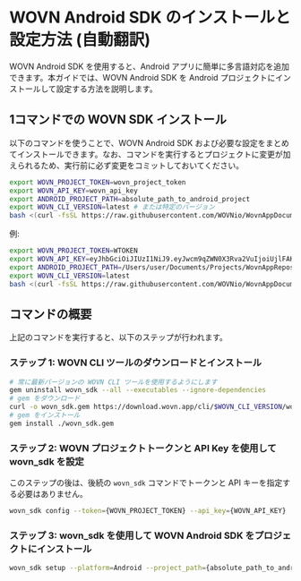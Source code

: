 # WOVN Android SDK のインストールと設定方法 (自動翻訳)

WOVN Android SDK を使用すると、Android アプリに簡単に多言語対応を追加できます。本ガイドでは、WOVN Android SDK を Android プロジェクトにインストールして設定する方法を説明します。

## 1コマンドでの WOVN SDK インストール

以下のコマンドを使うことで、WOVN Android SDK および必要な設定をまとめてインストールできます。なお、コマンドを実行するとプロジェクトに変更が加えられるため、実行前に必ず変更をコミットしておいてください。

```bash
export WOVN_PROJECT_TOKEN=wovn_project_token
export WOVN_API_KEY=wovn_api_key
export ANDROID_PROJECT_PATH=absolute_path_to_android_project
export WOVN_CLI_VERSION=latest # または特定のバージョン
bash <(curl -fsSL https://raw.githubusercontent.com/WOVNio/WovnAppDocumentation/main/docs/English/Android/scripts/android_install_script.sh)
```

例:

```bash
export WOVN_PROJECT_TOKEN=WTOKEN
export WOVN_API_KEY=eyJhbGciOiJIUzI1NiJ9.eyJwcm9qZWN0X3Rva2VuIjoiUjlFAKEvIiwidG9rZW5fdXVpZCI6IFAKETY3NTA1LWNjOWEtNDJiMS05N2YzLFAKEDA5YWIyYzJlZiJ9.BmeOFN78Qj-FAKETS16BVOFAKEwbqZgHZvYVxDjYriE
export ANDROID_PROJECT_PATH=/Users/user/Documents/Projects/WovnAppRepos/Android/examples/wovn-android-demoapp
export WOVN_CLI_VERSION=latest
bash <(curl -fsSL https://raw.githubusercontent.com/WOVNio/WovnAppDocumentation/main/docs/English/Android/scripts/android_install_script.sh)
```

## コマンドの概要

上記のコマンドを実行すると、以下のステップが行われます。

### ステップ 1: WOVN CLI ツールのダウンロードとインストール

```bash
# 常に最新バージョンの WOVN CLI ツールを使用するようにします
gem uninstall wovn_sdk --all --executables --ignore-dependencies
# gem をダウンロード
curl -o wovn_sdk.gem https://download.wovn.app/cli/$WOVN_CLI_VERSION/wovn_sdk.gem
# gem をインストール
gem install ./wovn_sdk.gem
```

### ステップ 2: WOVN プロジェクトトークンと API Key を使用して **wovn_sdk** を設定

このステップの後は、後続の `wovn_sdk` コマンドでトークンと API キーを指定する必要はありません。

```bash
wovn_sdk config --token={WOVN_PROJECT_TOKEN} --api_key={WOVN_API_KEY}
```

### ステップ 3: **wovn_sdk** を使用して WOVN Android SDK をプロジェクトにインストール

```bash
wovn_sdk setup --platform=Android --project_path={absolute_path_to_android_project} --sdk_version=latest --with_kickstart --with_string_resources -y
```
